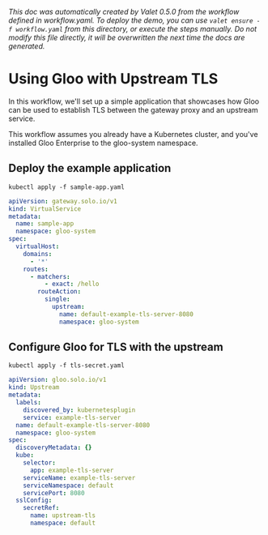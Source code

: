 _This doc was automatically created by Valet 0.5.0 from the workflow defined in workflow.yaml. To deploy the demo, you can use `valet ensure -f workflow.yaml` from this directory, or execute the steps manually. Do not modify this file directly, it will be overwritten the next time the docs are generated._

# Using Gloo with Upstream TLS

In this workflow, we'll set up a simple application that showcases how Gloo can be used to establish TLS between the gateway proxy and an upstream service.


This workflow assumes you already have a Kubernetes cluster, and you've installed Gloo Enterprise to the gloo-system namespace.

## Deploy the example application

 

```
kubectl apply -f sample-app.yaml
```

 

```yaml
apiVersion: gateway.solo.io/v1
kind: VirtualService
metadata:
  name: sample-app
  namespace: gloo-system
spec:
  virtualHost:
    domains:
      - '*'
    routes:
      - matchers:
          - exact: /hello
        routeAction:
          single:
            upstream:
              name: default-example-tls-server-8080
              namespace: gloo-system
```

 

## Configure Gloo for TLS with the upstream

 

```
kubectl apply -f tls-secret.yaml
```

 

```yaml
apiVersion: gloo.solo.io/v1
kind: Upstream
metadata:
  labels:
    discovered_by: kubernetesplugin
    service: example-tls-server
  name: default-example-tls-server-8080
  namespace: gloo-system
spec:
  discoveryMetadata: {}
  kube:
    selector:
      app: example-tls-server
    serviceName: example-tls-server
    serviceNamespace: default
    servicePort: 8080
  sslConfig:
    secretRef:
      name: upstream-tls
      namespace: default
```

 